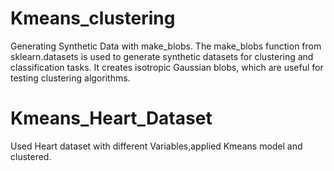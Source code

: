 # Kmeans_clustering
Generating Synthetic Data with make_blobs.
The make_blobs function from sklearn.datasets is used to generate synthetic datasets for clustering and classification tasks. 
It creates isotropic Gaussian blobs, which are useful for testing clustering algorithms.
# Kmeans_Heart_Dataset
Used Heart dataset with different Variables,applied Kmeans model and clustered.

